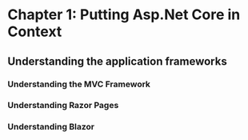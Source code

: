 # Chapter 1: Putting Asp.Net Core in Context

## Understanding the application frameworks

### Understanding the MVC Framework
### Understanding Razor Pages
### Understanding Blazor
